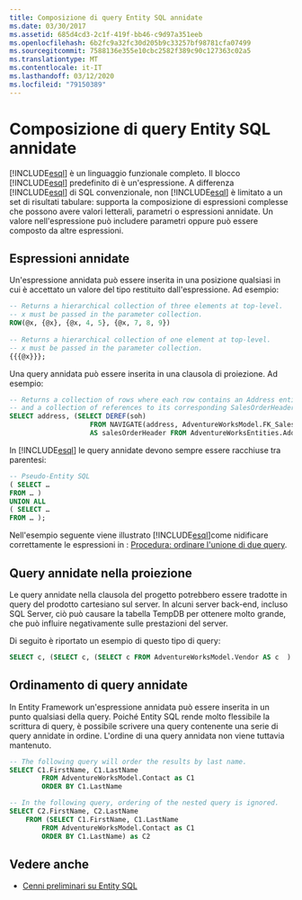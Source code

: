 ```yaml
---
title: Composizione di query Entity SQL annidate
ms.date: 03/30/2017
ms.assetid: 685d4cd3-2c1f-419f-bb46-c9d97a351eeb
ms.openlocfilehash: 6b2fc9a32fc30d205b9c33257bf98781cfa07499
ms.sourcegitcommit: 7588136e355e10cbc2582f389c90c127363c02a5
ms.translationtype: MT
ms.contentlocale: it-IT
ms.lasthandoff: 03/12/2020
ms.locfileid: "79150389"
---
```

# <a name="composing-nested-entity-sql-queries"></a>Composizione di query Entity SQL annidate
[!INCLUDE[esql](../../../../../../includes/esql-md.md)] è un linguaggio funzionale completo. Il blocco [!INCLUDE[esql](../../../../../../includes/esql-md.md)] predefinito di è un'espressione. A differenza [!INCLUDE[esql](../../../../../../includes/esql-md.md)] di SQL convenzionale, non [!INCLUDE[esql](../../../../../../includes/esql-md.md)] è limitato a un set di risultati tabulare: supporta la composizione di espressioni complesse che possono avere valori letterali, parametri o espressioni annidate. Un valore nell'espressione può includere parametri oppure può essere composto da altre espressioni.  
  
## <a name="nested-expressions"></a>Espressioni annidate  
 Un'espressione annidata può essere inserita in una posizione qualsiasi in cui è accettato un valore del tipo restituito dall'espressione. Ad esempio:  
  
```sql  
-- Returns a hierarchical collection of three elements at top-level.
-- x must be passed in the parameter collection.  
ROW(@x, {@x}, {@x, 4, 5}, {@x, 7, 8, 9})  
  
-- Returns a hierarchical collection of one element at top-level.  
-- x must be passed in the parameter collection.  
{{{@x}}};  
```  
  
 Una query annidata può essere inserita in una clausola di proiezione. Ad esempio:  
  
```sql  
-- Returns a collection of rows where each row contains an Address entity.  
-- and a collection of references to its corresponding SalesOrderHeader entities.  
SELECT address, (SELECT DEREF(soh)
                    FROM NAVIGATE(address, AdventureWorksModel.FK_SalesOrderHeader_Address_BillToAddressID) AS soh)
                    AS salesOrderHeader FROM AdventureWorksEntities.Address AS address  
```  
  
 In [!INCLUDE[esql](../../../../../../includes/esql-md.md)] le query annidate devono sempre essere racchiuse tra parentesi:  
  
```sql  
-- Pseudo-Entity SQL  
( SELECT …  
FROM … )  
UNION ALL  
( SELECT …  
FROM … );  
```  
  
 Nell'esempio seguente viene illustrato [!INCLUDE[esql](../../../../../../includes/esql-md.md)]come nidificare correttamente le espressioni in : [Procedura: ordinare l'unione di due query](https://docs.microsoft.com/previous-versions/dotnet/netframework-4.0/bb896299(v=vs.100)).  
  
## <a name="nested-queries-in-projection"></a>Query annidate nella proiezione  
 Le query annidate nella clausola del progetto potrebbero essere tradotte in query del prodotto cartesiano sul server. In alcuni server back-end, incluso SQL Server, ciò può causare la tabella TempDB per ottenere molto grande, che può influire negativamente sulle prestazioni del server.  
  
 Di seguito è riportato un esempio di questo tipo di query:  
  
```sql  
SELECT c, (SELECT c, (SELECT c FROM AdventureWorksModel.Vendor AS c  ) As Inner2 FROM AdventureWorksModel.JobCandidate AS c  ) As Inner1 FROM AdventureWorksModel.EmployeeDepartmentHistory AS c  
```  
  
## <a name="ordering-nested-queries"></a>Ordinamento di query annidate  
 In Entity Framework un'espressione annidata può essere inserita in un punto qualsiasi della query. Poiché Entity SQL rende molto flessibile la scrittura di query, è possibile scrivere una query contenente una serie di query annidate in ordine. L'ordine di una query annidata non viene tuttavia mantenuto.  
  
```sql  
-- The following query will order the results by last name.  
SELECT C1.FirstName, C1.LastName  
        FROM AdventureWorksModel.Contact as C1  
        ORDER BY C1.LastName  
```  
  
```sql  
-- In the following query, ordering of the nested query is ignored.  
SELECT C2.FirstName, C2.LastName  
    FROM (SELECT C1.FirstName, C1.LastName  
        FROM AdventureWorksModel.Contact as C1  
        ORDER BY C1.LastName) as C2  
```  
  
## <a name="see-also"></a>Vedere anche

- [Cenni preliminari su Entity SQL](entity-sql-overview.md)
